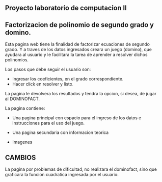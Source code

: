  ## Proyecto laboratorio de computacion II

 ## Factorizacion de polinomio de segundo grado y domino.

Esta pagina web tiene la finalidad de factorizar ecuaciones de segundo grado.
Y a traves de los datos ingresados creara un juego (domino), que ayudara al usuario 
y le facilitara la tarea de aprender a resolver dichos polinomios.

Los pasos que debe seguir el usuario son:
- Ingresar los coeficientes, en el grado correspondiente.
- Hacer click en resolver y listo.

La pagina le devolvera los resultados y tendra la opcion, si desea,
de jugar al DOMINOFACT.

La pagina contiene:

- Una pagina principal con espacio para el ingreso de los datos e 
instrucciones para el uso del juego.

- Una pagina secundaria con informacion teorica

- Imagenes

 ## CAMBIOS
 
 La pagina por problemas de dificultad, no realizara el dominofact, sino que graficara la funcion 
 cuadratica ingresada por el usuario.
